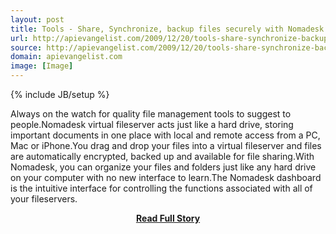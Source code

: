 ```yaml
---
layout: post
title: Tools - Share, Synchronize, backup files securely with Nomadesk
url: http://apievangelist.com/2009/12/20/tools-share-synchronize-backup-files-securely-with-nomadesk/
source: http://apievangelist.com/2009/12/20/tools-share-synchronize-backup-files-securely-with-nomadesk/
domain: apievangelist.com
image: [Image]
---
```

{% include JB/setup %}<p>Always on the watch for quality file management tools to suggest to people.Nomadesk virtual fileserver acts just like a hard drive, storing important documents in one place with local and remote access from a PC, Mac or iPhone.You drag and drop your files into a virtual fileserver and files are automatically encrypted, backed up and available for file sharing.With Nomadesk, you can organize your files and folders just like any hard drive on your computer with no new interface to learn.The Nomadesk dashboard is the intuitive interface for controlling the functions associated with all of your fileservers.</p>
<center><p><a href="http://apievangelist.com/2009/12/20/tools-share-synchronize-backup-files-securely-with-nomadesk/" style='padding:25px; font-sze:18px; font-weight: bold;'>Read Full Story</a></p></center>
